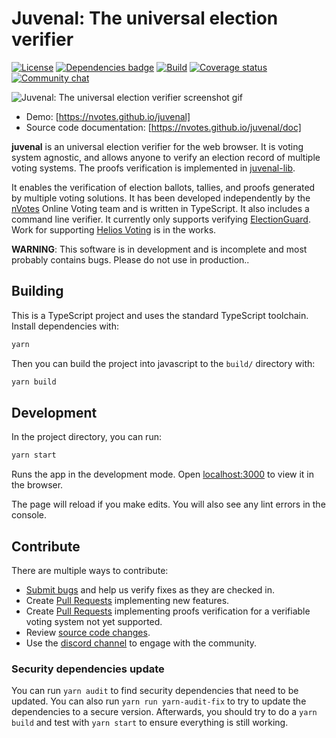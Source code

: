 # Juvenal: The universal election verifier

[![License](https://img.shields.io/github/license/nvotes/juvenal)](License)
[![Dependencies badge](https://david-dm.org/nvotes/juvenal.svg)](https://david-dm.org/nvotes/juvenal)
[![Build](https://github.com/nVotes/juvenal/workflows/build/badge.svg?branch=master)](https://github.com/nvotes/juvenal/actions?query=workflow%3Abuild)
[![Coverage status](https://img.shields.io/codecov/c/github/nVotes/juvenal)](https://codecov.io/gh/nvotes/juvenal/)
[![Community chat](https://img.shields.io/discord/651538033291690014)](https://discord.gg/dfdnFWJ)

![Juvenal: The universal election verifier screenshot gif](images/screenshot.gif)

- Demo: [https://nvotes.github.io/juvenal]
- Source code documentation: [https://nvotes.github.io/juvenal/doc]

**juvenal** is an universal election verifier for the web browser. It is voting system agnostic, and allows anyone to verify an election record  of multiple voting systems. The proofs verification is implemented in [juvenal-lib].

It enables the verification of election ballots, tallies, and proofs generated by multiple voting solutions. It has been developed independently by the [nVotes] Online Voting team and is written in TypeScript. It also includes a command line verifier. It currently only supports verifying [ElectionGuard]. Work for supporting [Helios Voting] is in the works.

**WARNING**: This software is in development and is incomplete and most probably
contains bugs. Please do not use in production..

## Building

This is a TypeScript project and uses the standard TypeScript toolchain.
Install dependencies with:

```bash
yarn
```

Then you can build the project into javascript to the `build/` directory with:

```bash
yarn build
```

## Development

In the project directory, you can run:

```bash
yarn start
```
 
Runs the app in the development mode. Open [localhost:3000] to view it in the 
browser.
 
The page will reload if you make edits. You will also see any lint errors in 
the console.

## Contribute

There are multiple ways to contribute:

- [Submit bugs] and help us verify fixes as they are checked in.
- Create [Pull Requests] implementing new features.
- Create [Pull Requests] implementing proofs verification for a verifiable voting system not yet supported.
- Review [source code changes].
- Use the [discord channel] to engage with the community.

### Security dependencies update

You can run `yarn audit` to find security dependencies that need to be updated.
You can also run `yarn run yarn-audit-fix` to try to update the dependencies to
a secure version. Afterwards, you should try to do a `yarn build` and test with
`yarn start` to ensure everything is still working.

[juvenal-lib]: https://github.com/nVotes/juvenal-lib
[nVotes]: https://nvotes.com
[ElectionGuard]: https://github.com/microsoft/electionguard
[localhost:3000]: http://localhost:3000
[https://nvotes.github.io/juvenal/doc]: https://nvotes.github.io/juvenal/doc/
[https://nvotes.github.io/juvenal]: https://nvotes.github.io/juvenal/
[discord channel]: https://discord.gg/dfdnFWJ
[Pull Requests]: https://github.com/nVotes/juvenal/pulls
[source code changes]: https://github.com/nVotesOrg/juvenal/pulls
[submit bugs]: https://github.com/nVotes/juvenal/issues
[Helios Voting]: https://heliosvoting.org/

